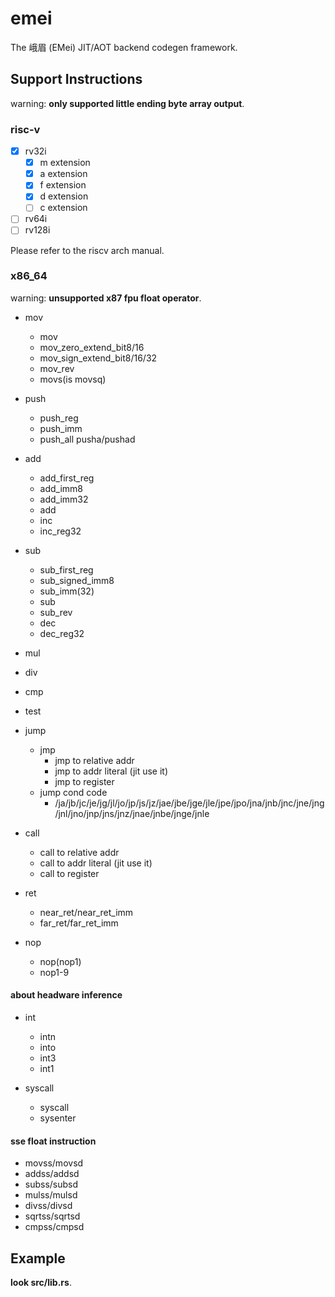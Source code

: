 # emei

The 峨眉 (EMei) JIT/AOT backend codegen framework.

## Support Instructions

warning: **only supported little ending byte array output**.

### risc-v

- [x] rv32i
  - [x] m extension
  - [x] a extension
  - [x] f extension
  - [x] d extension
  - [ ] c extension
- [ ] rv64i
- [ ] rv128i

Please refer to the riscv arch manual.

### x86_64

warning: **unsupported x87 fpu float operator**.

- mov
  - mov
  - mov_zero_extend_bit8/16
  - mov_sign_extend_bit8/16/32
  - mov_rev
  - movs(is movsq)
- push
  - push_reg
  - push_imm
  - push_all pusha/pushad

- add
  - add_first_reg
  - add_imm8
  - add_imm32
  - add
  - inc
  - inc_reg32

- sub
  - sub_first_reg
  - sub_signed_imm8
  - sub_imm(32)
  - sub
  - sub_rev
  - dec
  - dec_reg32

- mul

- div

- cmp

- test

- jump
  - jmp
    - jmp to relative addr
    - jmp to addr literal (jit use it)
    - jmp to register
  - jump cond code
    - /ja/jb/jc/je/jg/jl/jo/jp/js/jz/jae/jbe/jge/jle/jpe/jpo/jna/jnb/jnc/jne/jng/jnl/jno/jnp/jns/jnz/jnae/jnbe/jnge/jnle

- call
  - call to relative addr
  - call to addr literal (jit use it)
  - call to register

- ret
  - near_ret/near_ret_imm
  - far_ret/far_ret_imm

- nop
  - nop(nop1)
  - nop1-9

#### about headware inference

- int
  - intn
  - into
  - int3
  - int1

- syscall
  - syscall
  - sysenter

#### sse float instruction

- movss/movsd
- addss/addsd
- subss/subsd
- mulss/mulsd
- divss/divsd
- sqrtss/sqrtsd
- cmpss/cmpsd

## Example

**look src/lib.rs**.
